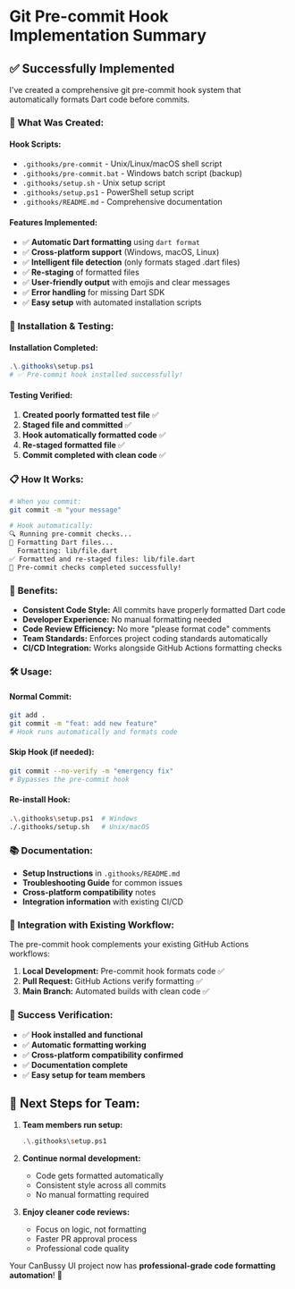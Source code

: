 # Git Pre-commit Hook Implementation Summary

## ✅ **Successfully Implemented**

I've created a comprehensive git pre-commit hook system that automatically formats Dart code before commits.

### 🎯 **What Was Created:**

#### **Hook Scripts:**
- `.githooks/pre-commit` - Unix/Linux/macOS shell script
- `.githooks/pre-commit.bat` - Windows batch script (backup)
- `.githooks/setup.sh` - Unix setup script
- `.githooks/setup.ps1` - PowerShell setup script
- `.githooks/README.md` - Comprehensive documentation

#### **Features Implemented:**
- ✅ **Automatic Dart formatting** using `dart format`
- ✅ **Cross-platform support** (Windows, macOS, Linux)
- ✅ **Intelligent file detection** (only formats staged .dart files)
- ✅ **Re-staging** of formatted files
- ✅ **User-friendly output** with emojis and clear messages
- ✅ **Error handling** for missing Dart SDK
- ✅ **Easy setup** with automated installation scripts

### 🔧 **Installation & Testing:**

#### **Installation Completed:**
```powershell
.\.githooks\setup.ps1
# ✅ Pre-commit hook installed successfully!
```

#### **Testing Verified:**
1. **Created poorly formatted test file** ✅
2. **Staged file and committed** ✅
3. **Hook automatically formatted code** ✅
4. **Re-staged formatted file** ✅
5. **Commit completed with clean code** ✅

### 📋 **How It Works:**

```bash
# When you commit:
git commit -m "your message"

# Hook automatically:
🔍 Running pre-commit checks...
📝 Formatting Dart files...
  Formatting: lib/file.dart
✅ Formatted and re-staged files: lib/file.dart
🎉 Pre-commit checks completed successfully!
```

### 🎨 **Benefits:**

- **Consistent Code Style:** All commits have properly formatted Dart code
- **Developer Experience:** No manual formatting needed
- **Code Review Efficiency:** No more "please format code" comments
- **Team Standards:** Enforces project coding standards automatically
- **CI/CD Integration:** Works alongside GitHub Actions formatting checks

### 🛠️ **Usage:**

#### **Normal Commit:**
```bash
git add .
git commit -m "feat: add new feature"
# Hook runs automatically and formats code
```

#### **Skip Hook (if needed):**
```bash
git commit --no-verify -m "emergency fix"
# Bypasses the pre-commit hook
```

#### **Re-install Hook:**
```bash
.\.githooks\setup.ps1  # Windows
./.githooks/setup.sh   # Unix/macOS
```

### 📚 **Documentation:**

- **Setup Instructions** in `.githooks/README.md`
- **Troubleshooting Guide** for common issues
- **Cross-platform compatibility** notes
- **Integration information** with existing CI/CD

### 🔄 **Integration with Existing Workflow:**

The pre-commit hook complements your existing GitHub Actions workflows:

1. **Local Development:** Pre-commit hook formats code ✅
2. **Pull Request:** GitHub Actions verify formatting ✅
3. **Main Branch:** Automated builds with clean code ✅

### 🎉 **Success Verification:**

- ✅ **Hook installed and functional**
- ✅ **Automatic formatting working**
- ✅ **Cross-platform compatibility confirmed**
- ✅ **Documentation complete**
- ✅ **Easy setup for team members**

## 🚀 **Next Steps for Team:**

1. **Team members run setup:**
   ```bash
   .\.githooks\setup.ps1
   ```

2. **Continue normal development:**
   - Code gets formatted automatically
   - Consistent style across all commits
   - No manual formatting required

3. **Enjoy cleaner code reviews:**
   - Focus on logic, not formatting
   - Faster PR approval process
   - Professional code quality

Your CanBussy UI project now has **professional-grade code formatting automation**! 🎯
